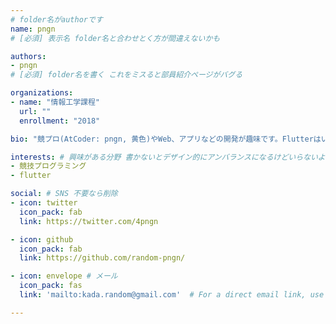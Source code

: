 ```yaml
---
# folder名がauthorです
name: pngn
# [必須] 表示名 folder名と合わせとく方が間違えないかも

authors:
- pngn
# [必須] folder名を書く これをミスると部員紹介ページがバグる

organizations:
- name: "情報工学課程"
  url: ""
  enrollment: "2018"

bio: "競プロ(AtCoder: pngn, 黄色)やWeb、アプリなどの開発が趣味です。Flutterはいいぞ。VimとUbuntuとzshは三種の神器。"

interests: # 興味がある分野 書かないとデザイン的にアンバランスになるけどいらないよなぁ
- 競技プログラミング
- flutter

social: # SNS 不要なら削除
- icon: twitter
  icon_pack: fab
  link: https://twitter.com/4pngn

- icon: github
  icon_pack: fab
  link: https://github.com/random-pngn/

- icon: envelope # メール
  icon_pack: fas
  link: 'mailto:kada.random@gmail.com'  # For a direct email link, use "mailto:test@example.org".

---
```

